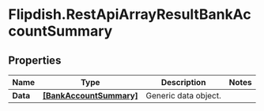# Flipdish.RestApiArrayResultBankAccountSummary

## Properties
Name | Type | Description | Notes
------------ | ------------- | ------------- | -------------
**Data** | [**[BankAccountSummary]**](BankAccountSummary.md) | Generic data object. | 


